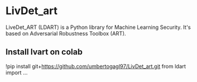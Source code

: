# LivDet_art
LiveDet_ART (LDART) is a Python library for Machine Learning Security. It's based on Adversarial Robustness Toolbox (ART).

## Install lvart on colab
!pip install git+https://github.com/umbertogagl97/LivDet_art.git
from ldart import ...
